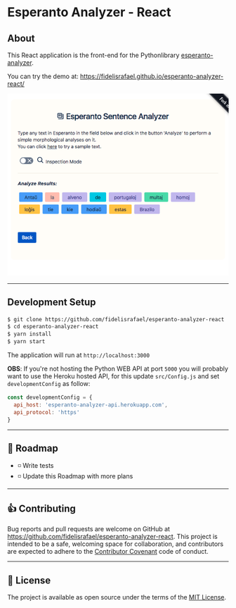 # Esperanto Analyzer - React

## About

This React application is the front-end for the Pythonlibrary [esperanto-analyzer](https://github.com/fidelisrafael/esperanto-analyzer).

You can try the demo at: https://fidelisrafael.github.io/esperanto-analyzer-react/

![Visualization](./public/esperanto_analyzer_screenshot.png)

---

## Development Setup

```bash
$ git clone https://github.com/fidelisrafael/esperanto-analyzer-react
$ cd esperanto-analyzer-react
$ yarn install
$ yarn start
``` 

The application will run at `http://localhost:3000`

**OBS**: If you're not hosting the Python WEB API at port `5000` you will probably want to use the
Heroku hosted API, for this update `src/Config.js` and set `developmentConfig` as follow:

```js
const developmentConfig = {
  api_host: 'esperanto-analyzer-api.herokuapp.com',
  api_protocol: 'https'
}
```

---

## :calendar: Roadmap <a name="roadmap"></a>

- :white_medium_small_square: Write tests
- :white_medium_small_square: Update this Roadmap with more plans


---

## :thumbsup: Contributing

Bug reports and pull requests are welcome on GitHub at https://github.com/fidelisrafael/esperanto-analyzer-react. This project is intended to be a safe, welcoming space for collaboration, and contributors are expected to adhere to the [Contributor Covenant](contributor-covenant.org) code of conduct.

---

## :memo: License

The project is available as open source under the terms of the [MIT License](http://opensource.org/licenses/MIT).

